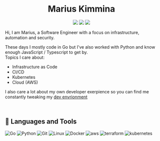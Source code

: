 <h1 align="center">Marius Kimmina</h1>
<p align="center">
    <a href="https://twitter.com/mariuskimmina" alt="Twitter">
        <img src="https://img.shields.io/badge/Twitter-1DA1F2?style=for-the-badge&logo=twitter&logoColor=white" /></a>
    <a href="https://linkedin.com/" alt="LinkedIn">
        <img src="https://img.shields.io/badge/LinkedIn-0077B5?style=for-the-badge&logo=linkedin&logoColor=white" /></a>
    <a href="https://mariuskimmina.com/" alt="Website">
        <img src="https://img.shields.io/badge/-Website-blue" /></a>
</p>

Hi, I am Marius, a Software Engineer with a focus on infrastructure, automation and security.  

These days I mostly code in Go but I've also worked with Python and know enough JavaScript / Typescript to get by.    
Topics I care about:
- Infrastructure as Code
- CI/CD
- Kubernetes 
- Cloud (AWS)

I also care a lot about my own developer exerpience so you can find me constantly tweaking my [dev envrionment](https://github.com/mariuskimmina/.dotfiles)

<br />


## 🧰 Languages and Tools
<p>
<img src="https://img.shields.io/badge/Go-00ADD8?style=for-the-badge&logo=go&logoColor=white" alt="Go"/>
<img src="https://img.shields.io/badge/Python-14354C?style=for-the-badge&logo=python&logoColor=white" alt="Python"/>
<img src="https://img.shields.io/badge/GIT-E44C30?style=for-the-badge&logo=git&logoColor=white" alt="Git"/>
<img src="https://img.shields.io/badge/Linux-FCC624?style=for-the-badge&logo=linux&logoColor=black" alt="Linux">
<img src="https://img.shields.io/badge/docker-%230db7ed.svg?style=for-the-badge&logo=docker&logoColor=white" alt="Docker">
<img src="https://img.shields.io/badge/Amazon_AWS-232F3E?style=for-the-badge&logo=amazon-aws&logoColor=white" alt="aws">
<img src="https://img.shields.io/badge/terraform-%235835CC.svg?style=for-the-badge&logo=terraform&logoColor=white" alt="terraform">
<img src="https://img.shields.io/badge/kubernetes-%23326ce5.svg?style=for-the-badge&logo=kubernetes&logoColor=white" alt="kubernetes">
</p>   

<br />

[twitter]: https://twitter.com/Mindslave4
[linkedin]: https://linkedin.com/in/marius-kimmina-33a328201
[website]: https://blog.mksec.eu/
[hackthebox]: https://app.hackthebox.eu/profile/36525
[stackoverflow]: https://stackoverflow.com/users/13693791/mindslave?tab=profile
